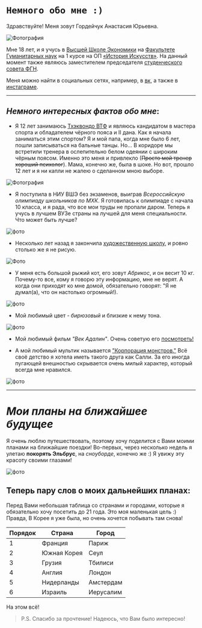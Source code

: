 # `Немного обо мне :)`  

Здравствуйте! Меня зовут Гордейчук Анастасия Юрьевна.

![Фотография](https://pp.userapi.com/c840225/v840225083/39450/bUFIfzPS6xY.jpg "Моя фотография")

Мне 18 лет, и я учусь в [Высшей Школе Экономики](https://www.hse.ru/ "ВШЭ") на [Факультете Гуманитарных наук](https://hum.hse.ru/ "ФГН") на 1 курсе на ОП [«История Искусств»](https://www.hse.ru/ba/histart/ "История Искусств"). 
На данный момент также являюсь заместителем председателя [студенческого совета ФГН](https://hum.hse.ru/studsovet "Студсовет ФГН").

Меня можно найти в социальных сетях, например, в [вк](https://vk.com/anastasiya_lo_lo "Гордейчук Анастасия"), а также в [инстаграме](https://www.instagram.com/gordeyjchuk/ "@gordeyjchuk"). 

___

## *Немного интересных фактов обо мне*:

- Я 12 лет занимаюсь [Тхэквондо ВТФ](https://ru.wikipedia.org/wiki/%D0%A2%D1%85%D1%8D%D0%BA%D0%B2%D0%BE%D0%BD%D0%B4%D0%BE "Тхэквондо") и являюсь кандидатом в мастера спорта и обладателем чёрного пояса и II дана.
Как я начала заниматься этим спортом? Я и мой папа, когда мне было 6 лет, пошли записываться на бальные танцы. Но... В коридоре мы встретили тренера в ослепительно белом одеянии с широким чёрным поясом.
Именно это меня и привлекло (~~Просто мой тренер хороший психолог~~). Мама, конечно же, была в шоке. Но вот, прошло 12 лет и я ни капли не жалею о сделанном мною выборе. 

![Фотография](https://pp.userapi.com/c616416/v616416235/6ae/mAX_QuboZtA.jpg "фото 2015 года")

- Я поступила в НИУ ВШЭ без экзаменов, выиграв *Всероссийскую олимпиаду школьников по МХК*. Я готовилась к олимпиаде с начала 10 класса, и я рада, что все мои труды не пропали даром. Теперь я учусь в лучшем ВУЗе страны 
на лучшей для меня специальности. Что может быть лучше?

 ![фото](https://pp.userapi.com/c638021/v638021235/322c3/HqaI7Ym_gBo.jpg "Всерос")

- Несколько лет назад я закончила [художественную школу](http://xn--80ahdmzkf3b1a.xn--p1ai/ "ДХШ им. Репина"), и ровно столько же я не рисую.

![Фото](https://pp.userapi.com/c306507/v306507664/73d1/UlE5z-1gT54.jpg "Мой натюрморт")

- У меня есть большой рыжий кот, его зовут *Абрикос*, и он весит 10 кг. Почему-то все, кому я говорю эту информацию, мне не верят. А когда они приходят ко мне домой, обязательно говорят: "Я не думал(а), что он настолько огромный!). 

![фото](https://pp.userapi.com/c840532/v840532969/4671e/_KSRiPIoDkE.jpg "Абрикос")

- Мой любимый цвет - *бирюзовый* и близкие к нему тона. 

![фото](http://sanabis.ru/sanabis/color_collage/turquoise/natur.jpg "Бирюзовый")

- Мой любимый фильм *"Век Адалин"*. Очень советую его [посмотреть!](https://www.ivi.ru/watch/127024/description "Век Адалин на ivi")

- А мой любимый мультик называется ["Корпорация монстров."](https://www.kinopoisk.ru/film/korporaciya-monstrov-2001-458/ "Корпорация монстров на Кинопоиске")
Всё своё детство я хотела иметь такого друга как Салли. За его иногда пугающей внешностью скрывается очень милый характер, который всегда мне нравился. 

![фото](https://pp.userapi.com/c635104/v635104541/2e1cc/kzrdh4XYua4.jpg "Салли <3")

___

# *Мои планы на ближайшее будущее*

Я очень люблю путешествовать, поэтому хочу поделится с Вами моими планами на ближайшие поездки! 
Во-первых, через несколько недель я улетаю **покорять Эльбрус**, на *сноуборде*, конечно же :)
Я увижу эту красоту своими глазами!

![фото](https://cs9.pikabu.ru/post_img/big/2017/04/20/11/1492717012242757754.jpg "Эльбрус") 

## Теперь пару слов о моих дальнейших планах: 

Перед Вами небольшая  таблица со странами и городами, которые я обязательно хочу посетить до 21 года. Это моя маленькая цель :)
Правда, В Корее я уже была, но очень хочется побывать там снова!

**Порядок** | **Страна** | **Город**
---|---|---
1 | Франция | Париж
2 | Южная Корея | Сеул 
3 | Грузия | Тбилиси
4 | Англия | Лондон
5 | Нидерланды | Амстердам
6 | Израиль | Иерусалим 


На этом всё!

> P.S. Спасибо за прочтение! Надеюсь, что Вам было интересно! 
